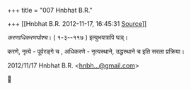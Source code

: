 +++
title = "007 Hnbhat B.R."

+++
[[Hnbhat B.R.	2012-11-17, 16:45:31 [Source](https://groups.google.com/g/bvparishat/c/Mcanh-kMwKo)]]



*करणाधिकरणयोश्च*। ( १-३--११७ ) इत्युभयत्रापि घञ्।  

  

करणे, नृत्ये - पूर्वरङ्गे च , अधिकरणे - नृत्यस्थाने, उद्धस्थाने च इति सरला प्रक्रिया।

  
  

2012/11/17 Hnbhat B.R. \<[hnbh...@gmail.com]()\>



